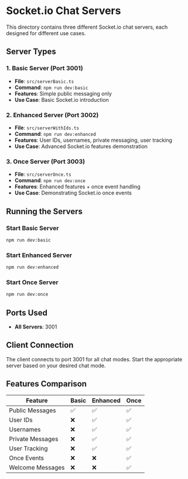 # Socket.io Chat Servers

This directory contains three different Socket.io chat servers, each designed for different use cases.

## Server Types

### 1. Basic Server (Port 3001)
- **File**: `src/serverBasic.ts`
- **Command**: `npm run dev:basic`
- **Features**: Simple public messaging only
- **Use Case**: Basic Socket.io introduction

### 2. Enhanced Server (Port 3002)
- **File**: `src/serverWithIds.ts`
- **Command**: `npm run dev:enhanced`
- **Features**: User IDs, usernames, private messaging, user tracking
- **Use Case**: Advanced Socket.io features demonstration

### 3. Once Server (Port 3003)
- **File**: `src/serverOnce.ts`
- **Command**: `npm run dev:once`
- **Features**: Enhanced features + once event handling
- **Use Case**: Demonstrating Socket.io once events

## Running the Servers

### Start Basic Server
```bash
npm run dev:basic
```

### Start Enhanced Server
```bash
npm run dev:enhanced
```

### Start Once Server
```bash
npm run dev:once
```

## Ports Used
- **All Servers**: 3001

## Client Connection
The client connects to port 3001 for all chat modes. Start the appropriate server based on your desired chat mode.

## Features Comparison

| Feature | Basic | Enhanced | Once |
|---------|-------|----------|------|
| Public Messages | ✅ | ✅ | ✅ |
| User IDs | ❌ | ✅ | ✅ |
| Usernames | ❌ | ✅ | ✅ |
| Private Messages | ❌ | ✅ | ✅ |
| User Tracking | ❌ | ✅ | ✅ |
| Once Events | ❌ | ❌ | ✅ |
| Welcome Messages | ❌ | ❌ | ✅ | 